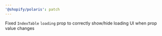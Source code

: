 ```yaml
---
'@shopify/polaris': patch
---
```


Fixed `IndexTable` `loading` prop to correctly show/hide loading UI when prop value changes
